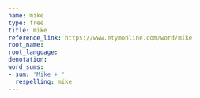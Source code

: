 ```yaml
---
name: mike
type: free
title: mike
reference_link: https://www.etymonline.com/word/mike
root_name: 
root_language: 
denotation: 
word_sums:
- sum: 'Mike + '
  respelling: mike
---
```

